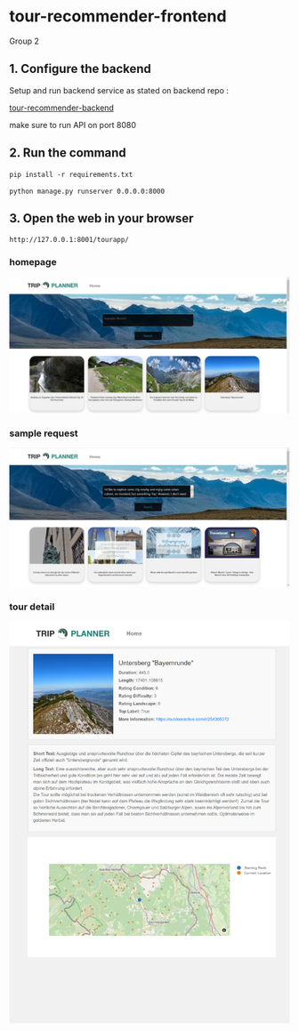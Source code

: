 # tour-recommender-frontend
Group 2
## 1. Configure the backend
Setup and run backend service as stated on backend repo :

[tour-recommender-backend](https://github.com/RecSys-SS-2023/tour-recommender-backend)

make sure to run API on port 8080

## 2. Run the command
```
pip install -r requirements.txt
```
```
python manage.py runserver 0.0.0.0:8000
```
## 3. Open the web in your browser
```
http://127.0.0.1:8001/tourapp/
```
### homepage
![homepage](tourapp/static/tourapp/images/homepage.jpg)
### sample request
![sample request](tourapp/static/tourapp/images/sample_request.jpg)
### tour detail
![tour detail](tourapp/static/tourapp/images/detail.png)
